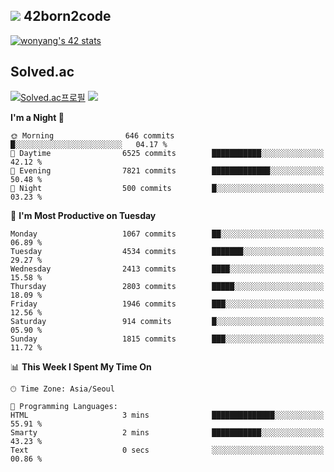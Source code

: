 
## <img src="https://img.shields.io/badge/-000000?style=flat&logo=42&logoColor=white"> 42born2code
<!--[![wonyang's 42 stats](https://badge42.vercel.app/api/v2/cl5nhe5b6007809kydha7ht42/stats?cursusId=21&coalitionId=88)](https://profile.intra.42.fr/users/wonyang)-->

[![wonyang's 42 stats](https://badge.mediaplus.ma/starryblue/wonyang?1337Badge=off&UM6P=off)](https://github.com/oakoudad/badge42)

## Solved.ac
[![Solved.ac프로필](http://mazassumnida.wtf/api/v2/generate_badge?boj=bennyws)](https://solved.ac/bennyws)
<a href="https://solved.ac/bennyws"><img src="http://mazandi.herokuapp.com/api?handle=bennyws&theme=cold"/></a>

<!--START_SECTION:waka-->
**I'm a Night 🦉** 

```text
🌞 Morning                646 commits         █░░░░░░░░░░░░░░░░░░░░░░░░   04.17 % 
🌆 Daytime                6525 commits        ███████████░░░░░░░░░░░░░░   42.12 % 
🌃 Evening                7821 commits        █████████████░░░░░░░░░░░░   50.48 % 
🌙 Night                  500 commits         █░░░░░░░░░░░░░░░░░░░░░░░░   03.23 % 
```
📅 **I'm Most Productive on Tuesday** 

```text
Monday                   1067 commits        ██░░░░░░░░░░░░░░░░░░░░░░░   06.89 % 
Tuesday                  4534 commits        ███████░░░░░░░░░░░░░░░░░░   29.27 % 
Wednesday                2413 commits        ████░░░░░░░░░░░░░░░░░░░░░   15.58 % 
Thursday                 2803 commits        █████░░░░░░░░░░░░░░░░░░░░   18.09 % 
Friday                   1946 commits        ███░░░░░░░░░░░░░░░░░░░░░░   12.56 % 
Saturday                 914 commits         █░░░░░░░░░░░░░░░░░░░░░░░░   05.90 % 
Sunday                   1815 commits        ███░░░░░░░░░░░░░░░░░░░░░░   11.72 % 
```


📊 **This Week I Spent My Time On** 

```text
🕑︎ Time Zone: Asia/Seoul

💬 Programming Languages: 
HTML                     3 mins              ██████████████░░░░░░░░░░░   55.91 % 
Smarty                   2 mins              ███████████░░░░░░░░░░░░░░   43.23 % 
Text                     0 secs              ░░░░░░░░░░░░░░░░░░░░░░░░░   00.86 % 
```


<!--END_SECTION:waka-->
